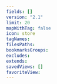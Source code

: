 ```yaml
---
fields: []
version: "2.1"
limit: 20
mapWithTag: false
icon: store
tagNames: 
filesPaths: 
bookmarksGroups: 
excludes: 
extends: 
savedViews: []
favoriteView: 
---
```

